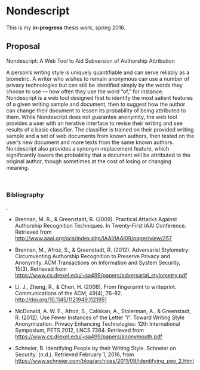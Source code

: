 # Nondescript 

This is my **in-progress** thesis work, spring 2016. 

## Proposal 

Nondescript: A Web Tool to Aid Subversion of Authorship Attribution

A person’s writing style is uniquely quantifiable and can serve reliably as a biometric. A writer who wishes to remain anonymous can use a number of privacy technologies but can still be identified simply by the words they choose to use — how often they use the word “of,” for instance. Nondescript is a web tool designed first to identify the most salient features of a given writing sample and document, then to suggest how the author can change their document to lessen its probability of being attributed to them. While Nondescript does not guarantee anonymity, the web tool provides a user with an iterative interface to revise their writing and see results of a basic classifier. The classifier is trained on their provided writing sample and a set of web documents from known authors, then tested on the user’s new document and more texts from the same known authors. Nondescript also provides a synonym-replacement feature, which significantly lowers the probability that a document will be attributed to the original author, though sometimes at the cost of losing or changing meaning. 

 

### Bibliography

.

* Brennan, M. R., & Greenstadt, R. (2009). Practical Attacks Against Authorship Recognition Techniques. In Twenty-First IAAI Conference. Retrieved from http://www.aaai.org/ocs/index.php/IAAI/IAAI09/paper/view/257

* Brennan, M., Afroz, S., & Greenstadt, R. (2012). Adversarial Stylometry: Circumventing Authorship Recognition to Preserve Privacy and Anonymity. ACM Transactions on Information and System Security, 15(3). Retrieved from https://www.cs.drexel.edu/~sa499/papers/adversarial_stylometry.pdf

* Li, J., Zheng, R., & Chen, H. (2006). From fingerprint to writeprint. Communications of the ACM, 49(4), 76–82. http://doi.org/10.1145/1121949.1121951

* McDonald, A. W. E., Afroz, S., Caliskan, A., Stolerman, A., & Greenstadt, R. (2012). Use Fewer Instances of the Letter “i”: Toward Writing Style Anonymization. Privacy Enhancing Technologies: 12th International Symposium, PETS 2012, LNCS 7384. Retrieved from https://www.cs.drexel.edu/~sa499/papers/anonymouth.pdf

* Schneier, B. Identifying People by their Writing Style. Schneier on Security. (n.d.). Retrieved February 1, 2016, from https://www.schneier.com/blog/archives/2011/08/identifying_peo_2.html
